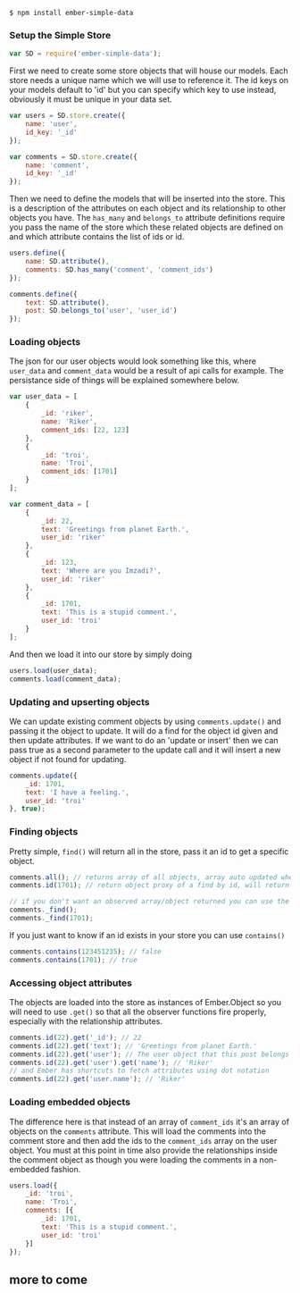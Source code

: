 ```
$ npm install ember-simple-data
```

### Setup the Simple Store

```js
var SD = require('ember-simple-data');
```

First we need to create some store objects that will house our models. Each store needs a unique name which we will use to reference it. The id keys on your models default to 'id' but you can specify which key to use instead, obviously it must be unique in your data set.

```js
var users = SD.store.create({
	name: 'user',
	id_key: '_id'
});

var comments = SD.store.create({
	name: 'comment',
	id_key: '_id'
});
```

Then we need to define the models that will be inserted into the store. This is a description of the attributes on each object and its relationship to other objects you have. The `has_many` and `belongs_to` attribute definitions require you pass the name of the store which these related objects are defined on and which attribute contains the list of ids or id.

```js
users.define({
	name: SD.attribute(),
	comments: SD.has_many('comment', 'comment_ids')
});

comments.define({
	text: SD.attribute(),
	post: SD.belongs_to('user', 'user_id')
});
```

### Loading objects

The json for our user objects would look something like this, where `user_data` and `comment_data` would be a result of api calls for example. The persistance side of things will be explained somewhere below.

```js
var user_data = [
	{
		_id: 'riker',
		name: 'Riker',
		comment_ids: [22, 123]
	},
	{
		_id: 'troi',
		name: 'Troi',
		comment_ids: [1701]
	}
];

var comment_data = [
	{
		_id: 22,
		text: 'Greetings from planet Earth.',
		user_id: 'riker'
	},
	{
		_id: 123,
		text: 'Where are you Imzadi?',
		user_id: 'riker'
	},
	{
		_id: 1701,
		text: 'This is a stupid comment.',
		user_id: 'troi'
	}
];
```

And then we load it into our store by simply doing

```js
users.load(user_data);
comments.load(comment_data);
```

### Updating and upserting objects

We can update existing comment objects by using `comments.update()` and passing it the object to update. It will do a find for the object id given and then update attributes. If we want to do an 'update or insert' then we can pass true as a second parameter to the update call and it will insert a new object if not found for updating.

```js
comments.update({
	_id: 1701,
	text: 'I have a feeling.',
	user_id: 'troi'
}, true);
```

### Finding objects

Pretty simple, `find()` will return all in the store, pass it an id to get a specific object.

```js
comments.all(); // returns array of all objects, array auto updated when new objects are loaded
comments.id(1701); // return object proxy of a find by id, will return empty object until id is loaded

// if you don't want an observed array/object returned you can use the internal _find function
comments._find();
comments._find(1701);
```

If you just want to know if an id exists in your store you can use `contains()`

```js
comments.contains(123451235); // false
comments.contains(1701); // true
```

### Accessing object attributes

The objects are loaded into the store as instances of Ember.Object so you will need to use `.get()` so that all the observer functions fire properly, especially with the relationship attributes.

```js
comments.id(22).get('_id'); // 22
comments.id(22).get('text'); // 'Greetings from planet Earth.'
comments.id(22).get('user'); // The user object that this post belongs to
comments.id(22).get('user').get('name'); // 'Riker'
// and Ember has shortcuts to fetch attributes using dot notation
comments.id(22).get('user.name'); // 'Riker'
```

### Loading embedded objects

The difference here is that instead of an array of `comment_ids` it's an array of objects on the `comments` attribute. This will load the comments into the comment store and then add the ids to the `comment_ids` array on the user object. You must at this point in time also provide the relationships inside the comment object as though you were loading the comments in a non-embedded fashion.

```js
users.load({
	_id: 'troi',
	name: 'Troi',
	comments: [{
		_id: 1701,
		text: 'This is a stupid comment.',
		user_id: 'troi'
	}]
});
```

## more to come


